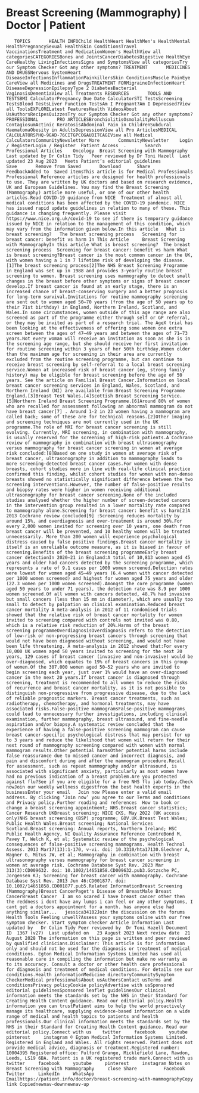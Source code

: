 # Breast Screening (Mammography) | Doctor | Patient

       TOPICS       HEALTH INFOChild HealthHeart HealthMen's HealthMental HealthPregnancySexual HealthSkin ConditionsTravel VaccinationsTreatment and MedicationWomen's HealthView all categoriesCATEGORIESBones and JointsCancerDiabetesDigestive HealthEye CareHealthy LivingInfectionsSigns and SymptomsView all categoriesTry our Symptom Checker Got any other symptoms? TREATMENT       MEDICINES AND DRUGSNervous SystemHeart DiseaseInfectionsInflammationPainkillersSkin ConditionsMuscle PainEye CareView all Medicines and DrugsTREATMENT FORMigraineInfectionHeart DiseaseDepressionEpilepsyType 2 DiabetesBacterial VaginosisDementiaView all Treatments RESOURCES       TOOLS AND TESTSBMI CalculatorPregnancy Due Date CalculatorSTI TestsScreening TestsBlood TestsLiver Function TestsAm I Pregnant?Am I Depressed?View all ToolsEXPLORELatest FeaturesHealth VideosAbout UsAuthorsRecipesQuizzesTry our Symptom Checker Got any other symptoms? PROFESSIONAL       PRO ARTICLESBronchiolitisOsmolalityMolluscum ContagiosumActinic KeratosisAbdominal Pain in ChildrenSubdural HaematomaObesity in AdultsDepressionView all Pro ArticlesMEDICAL CALCULATORSPHQ-9GAD-76CITGPCOGAUDITCAGEView all Medical CalculatorsCommunityNewsletter More       CommunityNewsletter    Login / RegisterLogin / Register  Patient Access  .       Search   Professional Articles    Oncology  Breast Screening with Mammography Last updated by Dr Colin Tidy   Peer reviewed by Dr Toni Hazell  Last updated 23 Aug 2023   Meets Patient’s editorial guidelines            Save       Remove from Saved       Download      Share      FeedbackAdded to  Saved itemsThis article is for Medical Professionals  Professional Reference articles are designed for health professionals to use. They are written by UK doctors and based on research evidence, UK and European Guidelines. You may find the Breast Screening (Mammography) article more useful, or one of our other health articles.Read COVID-19 guidance from NICE  Treatment of almost all medical conditions has been affected by the COVID-19 pandemic. NICE has issued rapid update guidelines in relation to many of these. This guidance is changing frequently. Please visit https://www.nice.org.uk/covid-19 to see if there is temporary guidance issued by NICE in relation to the management of this condition, which may vary from the information given below.In this article   What is breast screening?   The breast screening process   Screening for breast cancer: benefit vs harm In This Article     Breast Screening with MammographyIn this article What is breast screening?  The breast screening process  Screening for breast cancer: benefit vs harm What is breast screening?Breast cancer is the most common cancer in the UK, with women having a 1 in 7 lifetime risk of developing the disease.[1]The breast screening process[2]The NHS Breast Screening Programme in England was set up in 1988 and provides 3-yearly routine breast screening to women. Breast screening uses mammography to detect small changes in the breast before other symptoms or signs of breast cancer develop.If breast cancer is found at an early stage, there is an increased chance of breast-conserving surgery and a better prognosis for long-term survival.Invitations for routine mammography screening are sent out to women aged 50–70 years (from the age of 50 years up to their 71st birthday) in England, Northern Ireland, Scotland, and Wales.In some circumstances, women outside of this age range are also screened as part of the programme either through self or GP referral, or they may be invited as part of a research trial. The AgeX trial has been looking at the effectiveness of offering some women one extra screen between the ages of 47–49 years and between the ages of 71–73 years.Not every woman will receive an invitation as soon as she is in the screening age range, but she should receive her first invitation for routine screening within 3 years of her 50th birthday.Women older than the maximum age for screening in their area are currently excluded from the routine screening programme, but can continue to receive breast screening by self-referral to a local breast screening service.Women at increased risk of breast cancer (eg, strong family history) may be eligible for breast screening before the age of 50 years. See the article on Familial Breast Cancer.Information on local breast cancer screening services in England, Wales, Scotland, and Northern Ireland (NI) are available from:Breast Screening Programme England.[3]Breast Test Wales.[4]Scottish Breast Screening Service.[5]Northern Ireland Breast Screening Programme.[6]Around 80% of women who are recalled for assessment following an abnormal mammogram do not have breast cancer[7] . Around 1-2 in 23 women having a mammogram are called back; some of these are for technical reasons.[2]Other imaging and screening techniques are not currently used in the UK programme.The role of MRI for breast cancer screening is still evolving. Currently, MRI screening, in combination with mammography, is usually reserved for the screening of high-risk patients.A Cochrane review of mammography in combination with breast ultrasonography versus mammography for breast cancer screening in women at average risk concluded:[8]Based on one study in women at average risk of breast cancer, ultrasonography in addition to mammography leads to more screening-detected breast cancer cases.For women with dense breasts, cohort studies more in line with real-life clinical practice confirmed this finding, whilst cohort studies for women with non-dense breasts showed no statistically significant difference between the two screening interventions.However, the number of false-positive results and biopsy rates were higher in women receiving additional ultrasonography for breast cancer screening.None of the included studies analysed whether the higher number of screen-detected cancers in the intervention group resulted in a lower mortality rate compared to mammography alone.Screening for breast cancer: benefit vs harm[2]A 2013 Cochrane review concluded[9] :Screening reduces mortality by around 15%, and overdiagnosis and over-treatment is around 30%.For every 2,000 women invited for screening over 10 years, one death from breast cancer will be prevented, and 10 healthy women will be treated unnecessarily. More than 200 women will experience psychological distress caused by false positive findings.Breast cancer mortality in itself is an unreliable outcome measure, as it is biased in favour of screening.Benefits of the breast screening programmeEarly breast cancer detectionIn 2020–21 in England:A total of 10,813 women aged 45 years and older had cancers detected by the screening programme, which represents a rate of 9.1 cases per 1000 women screened.Detection rates were lowest for women aged 45–49 years (6.4 women with cancer detected per 1000 women screened) and highest for women aged 75 years and older (22.3 women per 1000 women screened).Amongst the core programme (women aged 50 years to under 71 years), the detection rate was 8.9 per 1000 women screened.Of all women with cancers detected, 48.7% had invasive but small cancers (less than 15 mm in diameter), which are usually too small to detect by palpation on clinical examination.Reduced breast cancer mortality A meta-analysis in 2012 of 11 randomised trials showed that the relative risk of breast cancer mortality for women invited to screening compared with controls not invited was 0.80, which is a relative risk reduction of 20%.Harms of the breast screening programmeOverdiagnosisOverdiagnosis refers to the detection of low-risk or non-progressing breast cancers through screening that would not have been diagnosed without screening, and would not have been life threatening. A meta-analysis in 2012 showed that:For every 10,000 UK women aged 50 years invited to screening for the next 20 years, 129 cases of breast cancer (invasive and non-invasive) would be over-diagnosed, which equates to 19% of breast cancers in this group of women.Of the 307,000 women aged 50–52 years who are invited to begin screening each year, just over 1% would have an over-diagnosed cancer in the next 20 years.If breast cancer is diagnosed through screening, treatment is recommended to all women to reduce the risks of recurrence and breast cancer mortality, as it is not possible to distinguish non-progressive from progressive disease, due to the lack of reliable prognostic markers. Breast cancer treatments, such as radiotherapy, chemotherapy, and hormonal treatments, may have associated risks.False-positive mammogramsFalse-positive mammograms could lead to unnecessary further investigations, including clinical examination, further mammography, breast ultrasound, and fine-needle aspiration and/or biopsy.A systematic review concluded that the experience of having a false-positive screening mammogram can cause breast cancer-specific psychological distress that may persist for up to 3 years and reduce the likelihood that women will return for their next round of mammography screening compared with women with normal mammogram results.Other potential harmsOther potential harms include false reassurance due to missed cancer and incorrect diagnosis, and pain and discomfort during and after the mammogram procedure.Recall for assessment, such as repeat mammography and/or ultrasound, is associated with significant anxiety, particularly as most women have had no previous indication of a breast problem.Are you protected against flu?See if you are eligible for a free NHS flu jab today.Check nowJoin our weekly wellness digestfrom the best health experts in the businessEnter your email   Join now Please enter a valid email address. By clicking ‘Join now’ you agree to our Terms and conditions and Privacy policy.Further reading and references  How to book or change a breast screening appointment; NHS.Breast cancer statistics; Cancer Research UKBreast screening; NICE CKS, May 2022 (UK access only)NHS breast screening (BSP) programme; GOV.UK.Breast Test Wales; Public Health Wales.Breast screening; National Services Scotland.Breast screening: Annual reports, Northern Ireland; HSC Public Health Agency, NI Quality Assurance Reference CentreBond M, Pavey T, Welch K, et al; Systematic review of the psychological consequences of false-positive screening mammograms. Health Technol Assess. 2013 Mar17(13):1-170, v-vi. doi: 10.3310/hta17130.Glechner A, Wagner G, Mitus JW, et al; Mammography in combination with breast ultrasonography versus mammography for breast cancer screening in women at average risk. Cochrane Database Syst Rev. 2023 Mar 313(3):CD009632. doi: 10.1002/14651858.CD009632.pub3.Gotzsche PC, Jorgensen KJ; Screening for breast cancer with mammography. Cochrane Database Syst Rev. 2013 Jun 46:CD001877. doi: 10.1002/14651858.CD001877.pub5.Related InformationBreast Screening (Mammography)Breast CancerPaget's Disease of BreastMale Breast CancerBreast Cancer  I am so scared I have breast cancer other then the reddness i dont have any lumps i can feel or any other symptoms, I cant get a doctors appointment for a month. has anyone else had anything similar...   jessica34102Join the discussion on the forums Health Tools Feeling unwell?Assess your symptoms online with our free symptom checker. Start symptom checker Article Information Last updated by   Dr Colin Tidy Peer reviewed by  Dr Toni Hazell Document ID  1367 (v27)  Last updated on   23 August 2023 Next review date  21 August 2028 The information on this page is written and peer reviewed by qualified clinicians.Disclaimer: This article is for information only and should not be used for the diagnosis or treatment of medical conditions. Egton Medical Information Systems Limited has used all reasonable care in compiling the information but make no warranty as to its accuracy. Consult a doctor or other health care professional for diagnosis and treatment of medical conditions. For details see our conditions.Health informationMedicine directoryCommunitySymptom CheckerMedical professionalsAbout usAuthorsContact usTerms and conditionsPrivacy policyCookie policyAdvertise with usSponsored editorial guidelinesSponsored leaflet guidelinesOur clinical information meets the standards set by the NHS in their Standard for Creating Health Content guidance. Read our editorial policy.Health information you can trustPatient aims to help the world proactively manage its healthcare, supplying evidence-based information on a wide range of medical and health topics to patients and health professionals.Our clinical information meets the standards set by the NHS in their Standard for Creating Health Content guidance. Read our editorial policy.Connect with us    twitter     facebook     youtube     pinterest     instagram © Egton Medical Information Systems Limited. Registered in England and Wales. All rights reserved. Patient does not provide medical advice, diagnosis or treatment.Registered number: 10004395 Registered office: Fulford Grange, Micklefield Lane, Rawdon, Leeds, LS19 6BA. Patient is a UK registered trade mark.Connect with us    twitter     facebook     youtube     pinterest     instagram Notes on Breast Screening with Mammography     close Share          Facebook     Twitter     LinkedIn     WhatsApp     Emailhttps://patient.info/doctor/breast-screening-with-mammographyCopy link Copiednewnav-downnewnav-up


